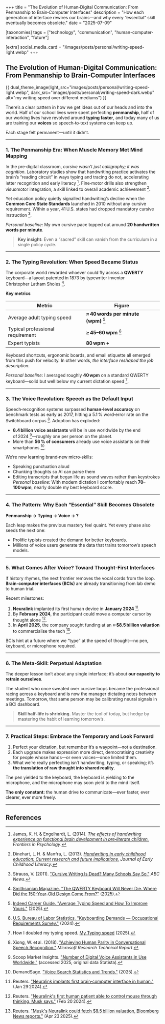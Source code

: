 +++
title = "The Evolution of Human‑Digital Communication: From Penmanship to Brain‑Computer Interfaces"
description = "How each generation of interface rewires our brains—and why every “essential” skill eventually becomes obsolete."
date = "2025-07-09"

[taxonomies]
tags = ["technology", "communication", "human-computer-interaction", "future"]

[extra]
social_media_card = "/images/posts/personal/writing-speed-light.webp"
+++

## The Evolution of Human‑Digital Communication: From Penmanship to Brain‑Computer Interfaces

{{ dual_theme_image(light_src="images/posts/personal/writing-speed-light.webp", dark_src="images/posts/personal/writing-speed-dark.webp" alt="my writing speed over different mediums") }}

There’s a clear pattern in how we get ideas out of our heads and into the world. Half of our school lives were spent perfecting **penmanship**, half of our working lives have revolved around **typing faster**, and today many of us are training our **voices** so speech‑to‑text systems can keep up.

Each stage felt permanent—until it didn’t.

---

### 1. The Penmanship Era: When Muscle Memory Met Mind Mapping

In the pre‑digital classroom, *cursive wasn’t just calligraphy; it was cognition*. Laboratory studies show that handwriting practice activates the brain’s “reading circuit” in ways typing and tracing do not, accelerating letter recognition and early literacy [^1]. Fine‑motor drills also strengthen visuomotor integration, a skill linked to overall academic achievement [^2].

Yet education policy quietly signalled handwriting’s decline when the **Common Core State Standards** launched in 2010 without any cursive requirement. Within a year, 41 U.S. states had dropped mandatory cursive instruction [^3].

*Personal baseline:* My own cursive pace topped out around **20 handwritten words per minute**.

> **Key insight:** Even a “sacred” skill can vanish from the curriculum in a single policy cycle.

---

### 2. The Typing Revolution: When Speed Became Status

The corporate world rewarded whoever could fly across a **QWERTY** keyboard—a layout patented in 1873 by typewriter inventor Christopher Latham Sholes [^4].

**Key metrics**

| Metric                           | Figure                               |
| -------------------------------- | ------------------------------------ |
| Average adult typing speed       | **≈ 40 words per minute (wpm)** [^5] |
| Typical professional requirement | **≥ 45–60 wpm** [^6]                 |
| Expert typists                   | **80 wpm +**                         |

Keyboard shortcuts, ergonomic boards, and email etiquette all emerged from this push for velocity. In other words, *the interface reshaped the job description*.

*Personal baseline:* I averaged roughly **40 wpm** on a standard QWERTY keyboard—solid but well below my current dictation speed [^13].

---

### 3. The Voice Revolution: Speech as the Default Input

Speech‑recognition systems surpassed **human‑level accuracy** on benchmark tests as early as 2017, hitting a 5.1 % word‑error rate on the Switchboard corpus [^7]. Adoption has exploded:

* **8.4 billion voice assistants** will be in use worldwide by the end of 2024 [^8]—roughly one per person on the planet.
* More than **56 % of consumers** already use voice assistants on their smartphones [^9].

We’re now learning brand‑new micro‑skills:

* Speaking punctuation aloud
* Chunking thoughts so AI can parse them
* Editing transcripts that began life as sound waves rather than keystrokes
  *Personal baseline:* With modern dictation I comfortably reach **70–100 wpm**, nearly double my best keyboard score.

---

### 4. The Pattern: Why Each “Essential” Skill Becomes Obsolete

**Penmanship → Typing → Voice → ?**

Each leap makes the previous mastery feel quaint. Yet every phase also seeds the next one:

* Prolific typists created the demand for better keyboards.
* Millions of voice users generate the data that trains tomorrow’s speech models.

---

### 5. What Comes After Voice? Toward Thought‑First Interfaces

If history rhymes, the next frontier removes the vocal cords from the loop. **Brain‑computer interfaces (BCIs)** are already transitioning from lab demo to human trial.

Recent milestones:

1. **Neuralink** implanted its first human device in **January 2024** [^10].
2. By **February 2024**, the participant could move a computer cursor by thought alone [^11].
3. In **April 2025**, the company sought funding at an **≈ $8.5 billion valuation** to commercialise the tech [^12].

BCIs hint at a future where we “type” at the speed of thought—no pen, keyboard, or microphone required.

---

### 6. The Meta‑Skill: Perpetual Adaptation

The deeper lesson isn’t about any single interface; it’s about **our capacity to retrain ourselves**.

The student who once sweated over cursive loops became the professional racing across a keyboard and is now the manager dictating notes between meetings. Tomorrow, that same person may be calibrating neural signals in a BCI dashboard.

> **Skill half‑life is shrinking.** Master the tool of today, but hedge by mastering the habit of learning tomorrow’s.

---

### 7. Practical Steps: Embrace the Temporary and Look Forward

1. Perfect your dictation, but remember it’s a waypoint—not a destination.
2. Each upgrade makes expression more direct, democratising creativity for people whose hands—or even voices—once limited them.
3. What we’re really perfecting isn’t handwriting, typing, or speaking; it’s **the translation of raw thought into shared reality**.

The pen yielded to the keyboard, the keyboard is yielding to the microphone, and the microphone may soon yield to the mind itself.

**The only constant:** the human drive to communicate—ever faster, ever clearer, ever more freely.

---

## References

[^1]: James, K. H. & Engelhardt, L. (2014). [*The effects of handwriting experience on functional brain development in pre‑literate children.*](https://pmc.ncbi.nlm.nih.gov/articles/PMC4274624/) *Frontiers in Psychology*.

[^2]: Dinehart, L. H. & Manfra, L. (2013). [*Handwriting in early childhood education: Current research and future implications.*](https://doi.org/10.1177/1468798414522825) *Journal of Early Childhood Literacy*.

[^3]: Strauss, V. (2011). ["Cursive Writing Is Dead? Many Schools Say So."](https://abcnews.go.com/US/end-cursive/story?id=12749517) *ABC News*.

[^4]: [Smithsonian Magazine. "The QWERTY Keyboard Will Never Die. Where Did the 150-Year-Old Design Come From?"](https://www.smithsonianmag.com/history/the-qwerty-keyboard-will-never-die-where-did-the-150-year-old-design-come-from-49863249/) (2025).

[^5]: [Indeed Career Guide. "Average Typing Speed and How To Improve Yours."](https://www.indeed.com/career-advice/career-development/improve-typing-skills) (2025).

[^6]: [U.S. Bureau of Labor Statistics. "Keyboarding Demands — Occupational Requirements Survey."](https://www.bls.gov/ors/factsheet/gross-and-fine-manipulation.htm) (2024).

[^7]: Xiong, W. et al. (2018). ["Achieving Human Parity in Conversational Speech Recognition."](https://arxiv.org/abs/1610.05256) *Microsoft Research Technical Report*.

[^8]: Scoop Market Insights. ["Number of Digital Voice Assistants in Use Worldwide."](https://scoop.market.us/intelligent-virtual-assistant-statistics/) (accessed 2025, original data Statista).

[^9]: DemandSage. ["Voice Search Statistics and Trends."](https://www.demandsage.com/voice-search-statistics/) (2025).

[^10]: Reuters. ["Neuralink implants first brain‑computer interface in human."](https://www.reuters.com/technology/neuralink-implants-brain-chip-first-human-musk-says-2024-01-29/) (Jan 29 2024).

[^11]: Reuters. ["Neuralink's first human patient able to control mouse through thinking, Musk says."](https://www.reuters.com/business/healthcare-pharmaceuticals/neuralinks-first-human-patient-able-control-mouse-through-thinking-musk-says-2024-02-20/) (Feb 20 2024).

[^12]: Reuters. ["Musk's Neuralink could fetch $8.5 billion valuation, Bloomberg News reports."](https://www.reuters.com/business/musks-neuralink-could-fetch-85-billion-valuation-bloomberg-reports-2025-04-23/) (Apr 23 2025).

[^13]: How I doubled my typing speed. [My Typing speed](https://medium.com/@soumendrak/how-i-doubled-my-typing-speed-6c8a76022da2) (2025).